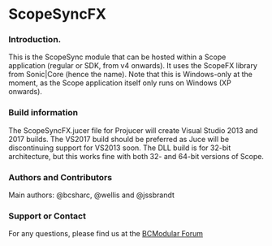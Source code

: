ScopeSyncFX
===========
### Introduction.
This is the ScopeSync module that can be hosted within a Scope application (regular or SDK, from v4 onwards). It uses the ScopeFX library from Sonic|Core (hence the name). Note that this is Windows-only at the moment, as the Scope application itself only runs on Windows (XP onwards).

### Build information
The ScopeSyncFX.jucer file for Projucer will create Visual Studio 2013 and 2017 builds. The VS2017 build should be preferred as Juce will be discontinuing support for VS2013 soon. The DLL build is for 32-bit architecture, but this works fine with both 32- and 64-bit versions of Scope.

### Authors and Contributors
Main authors: @bcsharc, @wellis and @jssbrandt

### Support or Contact
For any questions, please find us at the [BCModular Forum](http://www.bcmodular.co.uk/forum/)
